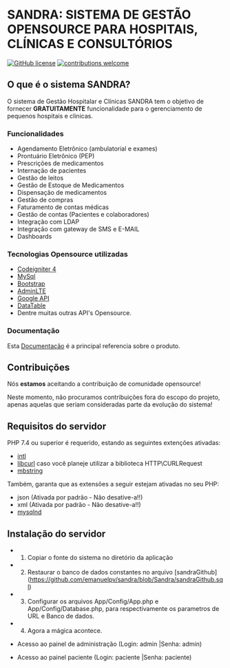 # SANDRA: SISTEMA DE GESTÃO OPENSOURCE PARA HOSPITAIS, CLÍNICAS E CONSULTÓRIOS
[![GitHub license](https://img.shields.io/github/license/emanuelpv/sandra)](https://github.com/emanuelpv/sandra/blob/develop/LICENSE)
[![contributions welcome](https://img.shields.io/badge/contributions-welcome-brightgreen.svg?style=flat)](https://github.com/emanuelpv/sandra/pulls)
<br>

## O que é o sistema SANDRA?

O sistema de Gestão Hospitalar e Clínicas SANDRA tem o objetivo de fornecer **GRATUITAMENTE** funcionalidade para o gerenciamento de pequenos hospitais e clinicas.


### Funcionalidades

- Agendamento Eletrônico (ambulatorial e exames)
- Prontuário Eletrônico (PEP)
- Prescrições de medicamentos
- Internação de pacientes
- Gestão de leitos
- Gestão de Estoque de Medicamentos
- Dispensação de medicamentos
- Gestão de compras
- Faturamento de contas médicas
- Gestão de contas (Pacientes e colaboradores)
- Integração com LDAP
- Integração com gateway de SMS e E-MAIL
- Dashboards


### Tecnologias Opensource utilizadas

- [Codeigniter 4](https://github.com/codeigniter4/CodeIgniter4/tree/develop)
- [MySql](https://github.com/mysql)
- [Bootstrap](https://getbootstrap.com/)
- [AdminLTE](https://adminlte.io/)
- [Google API](https://github.com/googleapis)
- [DataTable](https://github.com/DataTables/DataTables)
- Dentre muitas outras API's Opensource.

### Documentação

Esta [Documentação](https://github.com/emanuelpv/sandra) é a principal referencia sobre o produto.



## Contribuições

Nós **estamos** aceitando a contribuição  de comunidade opensource!

Neste momento, não procuramos contribuições fora do escopo do projeto, apenas aquelas que seriam consideradas parte da evolução do sistema!


## Requisitos do servidor

PHP 7.4 ou superior é requerido, estando as seguintes extenções ativadas:


- [intl](http://php.net/manual/en/intl.requirements.php)
- [libcurl](http://php.net/manual/en/curl.requirements.php) caso você planeje utilizar a biblioteca HTTP\CURLRequest
- [mbstring](http://php.net/manual/en/mbstring.installation.php)

Também, garanta que as extensões a seguir estejam ativadas no seu PHP:

- json (Ativada por padrão - Não desative-a!!)
- xml (Ativada por padrão - Não desative-a!!)
- [mysqlnd](http://php.net/manual/en/mysqlnd.install.php)


## Instalação do servidor

- 1) Copiar o fonte do sistema no diretório da aplicação
- 2) Restaurar o banco de dados constantes no arquivo [sandraGithub] (https://github.com/emanuelpv/sandra/blob/Sandra/sandraGithub.sql)
- 3) Configurar os arquivos App/Config/App.php e App/Config/Database.php, para respectivamente os parametros de URL e Banco de dados.
- 4) Agora a mágica acontece. 

- Acesso ao painel de administração (Login: admin |Senha: admin)
- Acesso ao painel paciente (Login: paciente |Senha: paciente)